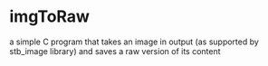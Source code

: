 # imgToRaw

a simple C program that takes an image in output (as supported by stb_image library) and saves a raw version of its content
